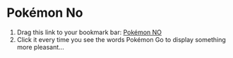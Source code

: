 <h1>Pokémon No</h1>

<ol>
	<li>
		Drag this link to your bookmark bar: <a href="">Pokémon NO</a>
	</li>
	<li>
		Click it every time you see the words Pokémon Go to display something more pleasant...
	</li>
</ol>

